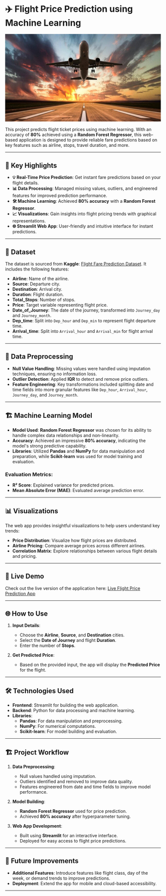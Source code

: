 

# ✈️ Flight Price Prediction using Machine Learning
![Flight Price Prediction](https://github.com/sumankhatua5/Flight_Fare_Prediction/blob/main/1_kNBJQzG-tIWHGIcjv-7x4A%20(1).jpg)



This project predicts flight ticket prices using machine learning. With an accuracy of **80%** achieved using a **Random Forest Regressor**, this web-based application is designed to provide reliable fare predictions based on key features such as airline, stops, travel duration, and more.

---

## 🌟 Key Highlights

- **💡 Real-Time Price Prediction**: Get instant fare predictions based on your flight details.
- **📊 Data Processing**: Managed missing values, outliers, and engineered features for improved prediction performance.
- **🛠️ Machine Learning**: Achieved **80% accuracy** with a **Random Forest Regressor**.
- **📈 Visualizations**: Gain insights into flight pricing trends with graphical representations.
- **🌐 Streamlit Web App**: User-friendly and intuitive interface for instant predictions.

---

## 📂 Dataset

The dataset is sourced from **Kaggle**: [Flight Fare Prediction Dataset](https://www.kaggle.com/nikhilmittal/flight-fare-prediction-mh). It includes the following features:

- **Airline**: Name of the airline.
- **Source**: Departure city.
- **Destination**: Arrival city.
- **Duration**: Flight duration.
- **Total_Stops**: Number of stops.
- **Price**: Target variable representing flight price.
- **Date_of_Journey**: The date of the journey, transformed into `Journey_day` and `Journey_month`.
- **Dep_time**: Split into `Dep_hour` and `Dep_min` to represent flight departure time.
- **Arrival_time**: Split into `Arrival_hour` and `Arrival_min` for flight arrival time.

---

## 🧠 Data Preprocessing

- **Null Value Handling**: Missing values were handled using imputation techniques, ensuring no information loss.
- **Outlier Detection**: Applied **IQR** to detect and remove price outliers.
- **Feature Engineering**: Key transformations included splitting date and time fields into more granular features like `Dep_hour`, `Arrival_hour`, `Journey_day`, and `Journey_month`.

---

## 🏗️ Machine Learning Model

- **Model Used**: **Random Forest Regressor** was chosen for its ability to handle complex data relationships and non-linearity.
- **Accuracy**: Achieved an impressive **80% accuracy**, indicating the model's strong predictive capability.
- **Libraries**: Utilized **Pandas** and **NumPy** for data manipulation and preparation, while **Scikit-learn** was used for model training and evaluation.

### Evaluation Metrics:
- **R² Score**: Explained variance for predicted prices.
- **Mean Absolute Error (MAE)**: Evaluated average prediction error.

---

## 📊 Visualizations

The web app provides insightful visualizations to help users understand key trends:
- **Price Distribution**: Visualize how flight prices are distributed.
- **Airline Pricing**: Compare average prices across different airlines.
- **Correlation Matrix**: Explore relationships between various flight details and pricing.

---

## 🚀 Live Demo

Check out the live version of the application here:
[Live Flight Price Prediction App](https://flightpricepredictionn.streamlit.app/)

---

## 🌐 How to Use

1. **Input Details**: 
   - Choose the **Airline**, **Source**, and **Destination** cities.
   - Select the **Date of Journey** and flight **Duration**.
   - Enter the number of **Stops**.

2. **Get Predicted Price**: 
   - Based on the provided input, the app will display the **Predicted Price** for the flight.

---

## 🛠️ Technologies Used

- **Frontend**: Streamlit for building the web application.
- **Backend**: Python for data processing and machine learning.
- **Libraries**:
  - **Pandas**: For data manipulation and preprocessing.
  - **NumPy**: For numerical computations.
  - **Scikit-learn**: For model building and evaluation.
  
---

## 🏗️ Project Workflow

1. **Data Preprocessing**:
   - Null values handled using imputation.
   - Outliers identified and removed to improve data quality.
   - Features engineered from date and time fields to improve model performance.
   
2. **Model Building**:
   - **Random Forest Regressor** used for price prediction.
   - Achieved **80% accuracy** after hyperparameter tuning.

3. **Web App Development**:
   - Built using **Streamlit** for an interactive interface.
   - Deployed for easy access to flight price predictions.

---

## 🌱 Future Improvements
- **Additional Features**: Introduce features like flight class, day of the week, or demand trends to improve predictions.
- **Deployment**: Extend the app for mobile and cloud-based accessibility.

---



